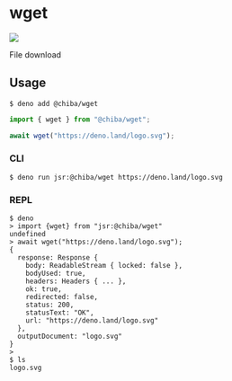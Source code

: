 # wget

[![](https://jsr.io/badges/@chiba/wget)](https://jsr.io/@chiba/wget)

File download

## Usage

```
$ deno add @chiba/wget
```

```ts
import { wget } from "@chiba/wget";

await wget("https://deno.land/logo.svg");
```

### CLI

```
$ deno run jsr:@chiba/wget https://deno.land/logo.svg
```

### REPL

```
$ deno
> import {wget} from "jsr:@chiba/wget"
undefined
> await wget("https://deno.land/logo.svg");
{
  response: Response {
    body: ReadableStream { locked: false },
    bodyUsed: true,
    headers: Headers { ... },
    ok: true,
    redirected: false,
    status: 200,
    statusText: "OK",
    url: "https://deno.land/logo.svg"
  },
  outputDocument: "logo.svg"
}
>
$ ls
logo.svg
```



